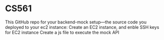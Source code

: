 # CS561
This GitHub repo for your backend-mock setup—the source code you deployed to your ec2 instance:
Create an EC2 instance, and enble SSH keys for EC2 instance
Create a js file to execute the mock API
